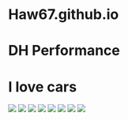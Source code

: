 # Haw67.github.io
# DH Performance
# I love cars
![](https://www.essence.com/wp-content/uploads/2016/12/1481579907/IMG_8283.GIF?width=600)
![](https://res.cloudinary.com/teepublic/image/private/s--RVH0XA8Q--/t_Preview/b_rgb:eae0c7,c_limit,f_jpg,h_630,q_90,w_630/v1482253391/production/designs/972453_1.jpg)
![](https://files.hodoor.world/main/370a96a3-cc0c-4834-b3cb-207b44ba4820.jpg)
![](https://wallpapercave.com/wp/wp10416669.jpg)
![](https://www.audiworld.com/wp-content/uploads/2022/04/278323555_5183176471743733_6201292170689557810_n-Cropped.jpg)
![](https://data.1freewallpapers.com/download/black-brabus-rocket-900-one-of-ten-mercedes-amg-gt-63-s-4matic-4-4k-5k-cars-2800x2100.jpg)
![](https://cdn.shopify.com/s/files/1/0246/1483/0160/files/004.jpg?v=1666764360)
![](https://images.hdqwalls.com/wallpapers/4k-porsche-911-gt3-rs-zg.jpg)

